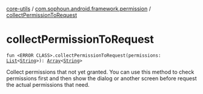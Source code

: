 [core-utils](../index.md) / [com.sophoun.android.framework.permission](index.md) / [collectPermissionToRequest](./collect-permission-to-request.md)

# collectPermissionToRequest

`fun <ERROR CLASS>.collectPermissionToRequest(permissions: `[`List`](https://kotlinlang.org/api/latest/jvm/stdlib/kotlin.collections/-list/index.html)`<`[`String`](https://kotlinlang.org/api/latest/jvm/stdlib/kotlin/-string/index.html)`>): `[`Array`](https://kotlinlang.org/api/latest/jvm/stdlib/kotlin/-array/index.html)`<`[`String`](https://kotlinlang.org/api/latest/jvm/stdlib/kotlin/-string/index.html)`>`

Collect permissions that not yet granted.
You can use this method to check permissions first
and then show the dialog or another screen before request
the actual permissions that need.

